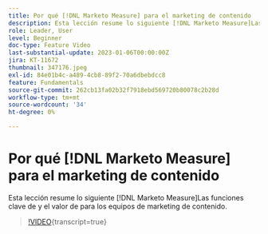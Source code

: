 ```yaml
---
title: Por qué [!DNL Marketo Measure] para el marketing de contenido
description: Esta lección resume lo siguiente [!DNL Marketo Measure]Las funciones clave de y el valor de para los equipos de marketing de contenido.
role: Leader, User
level: Beginner
doc-type: Feature Video
last-substantial-update: 2023-01-06T00:00:00Z
jira: KT-11672
thumbnail: 347176.jpeg
exl-id: 84e01b4c-a489-4cb8-89f2-70a6dbebdcc8
feature: Fundamentals
source-git-commit: 262cb13fa02b32f7918ebd569720b80078c2b28d
workflow-type: tm+mt
source-wordcount: '34'
ht-degree: 0%

---
```


# Por qué [!DNL Marketo Measure] para el marketing de contenido

Esta lección resume lo siguiente [!DNL Marketo Measure]Las funciones clave de y el valor de para los equipos de marketing de contenido.

>[!VIDEO](https://video.tv.adobe.com/v/347176/?learn=on){transcript=true}
